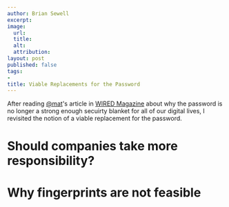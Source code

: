 ```yaml
---
author: Brian Sewell
excerpt:
image:
  url:
  title:
  alt:
  attribution:
layout: post
published: false
tags:
-
title: Viable Replacements for the Password
---
```


After reading [@mat](http://twitter.com/mat)'s article in [WIRED Magazine](http://www.wired.com/gadgetlab/2012/11/ff-mat-honan-password-hacker/all/) about why the password is no longer a strong enough secuirty blanket for all of our digital lives, I revisited the notion of a viable replacement for the password.

# Should companies take more responsibility?

# Why fingerprints are not feasible

# 